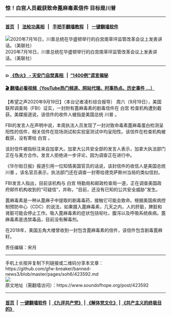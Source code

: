 ### 惊！白宫人员截获致命蓖麻毒素信件 目标是川普
------------------------

#### [首页](https://github.com/gfw-breaker/banned-news3/blob/master/README.md) &nbsp;&nbsp;|&nbsp;&nbsp; [法轮功真相](https://github.com/begood0513/basic/blob/master/README.md)  &nbsp;&nbsp;|&nbsp;&nbsp; [手把手翻墙教程](https://github.com/gfw-breaker/guides/wiki)  &nbsp;&nbsp;|&nbsp;&nbsp; [一键翻墙软件](https://github.com/gfw-breaker/nogfw/blob/master/README.md)  



<div><img alt="2020年7月16日，川普总统在华盛顿举行的白宫南草坪监管改革会议上发表讲话。（美联社）" src="https://img.soundofhope.org/2020-07/1594978625500.png"/>
<br/><figcaption class="caption">
 2020年7月16日，川普总统在华盛顿举行的白宫南草坪监管改革会议上发表讲话。（美联社）
</figcaption></div><hr/>

#### 💥 [《伪火》 - 天安门自焚真相 ](http://158.247.195.190:10000/videos/blog/weihuo.html)&nbsp; |&nbsp; [“1400例”谎言揭秘  ](http://158.247.195.190:10000/videos/blog/jiexi1400.html)

#### [ 🎬  翻墙必看视频（YouTube热门频道、网站代理、时事热点、历史事件 ...）](https://github.com/gfw-breaker/links/blob/master/banned.md)

<div><div class="Content__Wrapper sc-1bvya0-0 grZQxZ">
 <p class="meta-top">
  <span class="meta">
   【希望之声2020年9月19日】（本台记者凌杉综合报导）
  </span>
  周六（9月19日），美国联邦调查局（FBI）证实，一封附有蓖麻毒素的剧毒信件在
  <ok href="/term/1388">
   白宫
  </ok>
  检查机构遭到截获。美媒报道说，该信件的收件人被指是美国总统
  <ok href="/term/1041">
   川普
  </ok>
  。
 </p>
 <p>
  FBI的发言人在声明中说，本周执法人员发现了一封对致命毒素蓖麻毒蛋白检测呈阳性的信件，相关信件在现场测试和实验室测试中均呈阳性。该信件在检查机构被截获，没有寄给
  <ok href="/term/1388">
   白宫
  </ok>
  。
 </p>
 <div class="AD_Embed__Wrap-sc-1xslmin-0 igMuqX module desktop">
  <div>
  </div>
 </div>
 <p>
  该封信件被指标注来自加拿大。加拿大公共安全部的发言人表示，加拿大执法部门正在与美方合作。发言人拒绝进一步评论，因为调查正在进行中。
 </p>
 <p>
  《华尔街日报》报道引用一位知情美国官员的话说，该封信件的收信人是美国总统
  <ok href="/term/1041">
   川普
  </ok>
  。该名官员表示，执法部门还在调查一封寄给德克萨斯州当局的类似信封。
 </p>
 <p>
  FBI发言人指出，目前该机构与
  <ok href="/term/1388">
   白宫
  </ok>
  特勤局和邮政检查局一道，正在调查美国政府邮件机构收到的“可疑信”，并称，“目前，还没有已知的公共安全威胁”发生。
 </p>
 <p>
  蓖麻毒素是一种从蓖麻子中提取的剧毒毒药，接触它可能会致命。根据美国疾病控制预防中心（CDC）的说法，如果摄入蓖麻毒素，几天之内，人的肝脏，脾脏和肾脏可能会停止工作。吸入蓖麻毒素的症状包括呕吐，腹泻以及呼吸系统疾病。蓖麻毒素是违禁毒品，目前没有解毒剂。
 </p>
 <p>
  在2018年，美国五角大楼曾收到一封包含蓖麻毒素的信件，该信件包含剧毒蓖麻籽。
 </p>
 <p class="meta-btm">
  责任编辑：宋月
 </p>
</div>
</div>
<hr/>
手机上长按并复制下列链接或二维码分享本文章：<br/>
https://github.com/gfw-breaker/banned-news3/blob/master/pages/soh6/423592.md <br/>
<a href='https://github.com/gfw-breaker/banned-news3/blob/master/pages/soh6/423592.md'><img src='https://github.com/gfw-breaker/banned-news3/blob/master/pages/soh6/423592.md.png'/></a> <br/>
原文地址（需翻墙访问）：https://www.soundofhope.org/post/423592


------------------------
#### [首页](https://github.com/gfw-breaker/banned-news3/blob/master/README.md) &nbsp;|&nbsp; [一键翻墙软件](https://github.com/gfw-breaker/nogfw/blob/master/README.md) &nbsp;| [《九评共产党》](https://github.com/gfw-breaker/9ping.md/blob/master/README.md#九评之一评共产党是什么) | [《解体党文化》](https://github.com/gfw-breaker/jtdwh.md/blob/master/README.md) | [《共产主义的终极目的》](https://github.com/gfw-breaker/gczydzjmd.md/blob/master/README.md)


<img src='http://gfw-breaker.win/banned-news3/pages/soh6/423592.md' width='0px' height='0px'/>